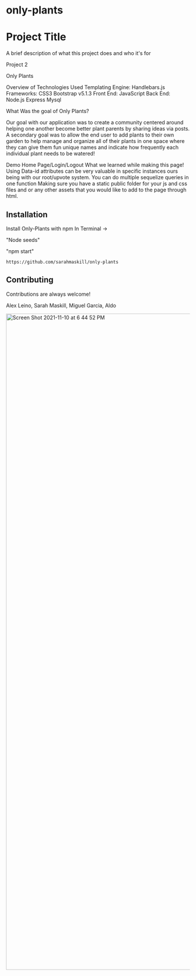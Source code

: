 # only-plants
# Project Title

A brief description of what this project does and who it's for

Project 2

Only Plants

Overview of Technologies Used
Templating Engine:
Handlebars.js
Frameworks:
CSS3
Bootstrap v5.1.3
Front End:
JavaScript
Back End: 
Node.js
Express
Mysql

What Was the goal of Only Plants?

Our goal with our application was to create a community centered around helping one another become better plant parents by sharing ideas via posts.
A secondary goal was to allow the end user to add plants to their own garden to help manage and organize all of their plants in one space where they can give them fun unique names and indicate how frequently each individual plant needs to be watered!

Demo Home Page/Login/Logout
What we learned while making this page! 
Using Data-id attributes can be very valuable in specific instances ours being with our root/upvote system. 
You can do multiple sequelize queries in one function
Making sure you have a static public folder for your js and css files and or any other assets that you would like to add to the page through html.


## Installation

Install Only-Plants with npm
In Terminal ->

"Node seeds"

"npm start"

    https://github.com/sarahmaskill/only-plants

## Contributing

Contributions are always welcome!

Alex Leino, Sarah Maskill, Miguel Garcia, Aldo


<img width="1792" alt="Screen Shot 2021-11-10 at 6 44 52 PM" src="https://user-images.githubusercontent.com/87445858/141211734-c5ffb508-797a-4866-bd9a-79a024656081.png">

